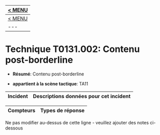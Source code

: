 |[< MENU](../README.md)|
|---|
|[< MENU](../../README.md)|
|---|
# Technique T0131.002: Contenu post-borderline

* **Résumé**: Contenu post-borderline

* **appartient à la scène tactique**: TA11


|Incident |Descriptions données pour cet incident |
|-------- |-------------------- |



|Compteurs |Types de réponse |
|-------- |-------------- |


Ne pas modifier au-dessus de cette ligne - veuillez ajouter des notes ci-dessous